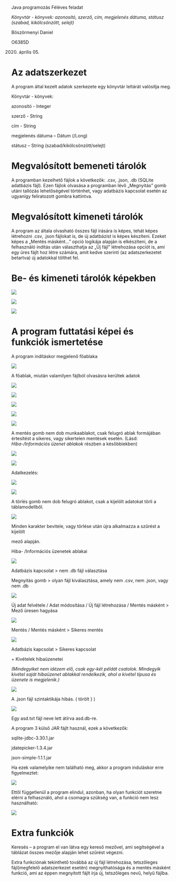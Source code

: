 Java programozás
Féléves feladat


*Könyvtár - könyvek: azonosító, szerző, cím, megjelenés dátuma, státusz (szabad,
kikölcsönzött, selejt)*

Böszörmenyi Daniel

O6385D

2020. április 05.

Az adatszerkezet
================

A program által kezelt adatok szerkezete egy könyvtár leltárát valósítja meg.

Könyvtár - könyvek:

azonosító - Integer

szerző - String

cím - String

megjelenés dátuma – Dátum (/Long)

státusz – String (szabad/kikölcsönzött/selejt)

Megvalósított bemeneti tárolók
==============================

A programban kezelhető fájlok a következők: .csv, .json, .db (SQLite adatbázis
fájl). Ezen fájlok olvasása a programban lévő „Megnyitás” gomb utáni tallózás
lehetőségével történhet, vagy adatbázis kapcsolat esetén az ugyanígy
feliratozott gombra kattintva.

Megvalósított kimeneti tárolók
==============================

A program az általa olvasható összes fájl írására is képes, tehát képes
létrehozni .csv, .json fájlokat is, de új adatbázist is képes készíteni. Ezeket
képes a „Mentés másként…” opció logikája alapján is elkészíteni, de a
felhasználó indítás után választhatja az „Új fájl” létrehozása opciót is, ami
egy üres fájlt hoz létre számára, amit kedve szerinti (az adatszerkezetet
betartva) új adatokkal tölthet fel.

Be- és kimeneti tárolók képekben
================================

![](media/7a59df6fbf7e3f4af19e5ae9a9e27a67.png)

![](media/26530c3c85611cfdb9ba0d9e1f69ea78.png)

![](media/36c2fb811f49daa2f4a9f8f98c58115a.png)

 A program futtatási képei és funkciók ismertetése
==================================================

A program indításkor megjelenő főablaka

![](media/1ece1b02fa1c60247907112fa00a5392.png)

A főablak, miután valamilyen fájlból olvasásra kerültek adatok

![](media/789e66967b494fd0501d4e30ec2f4723.png)

![](media/f3e6330f237c5c3f294ed47ffaf7f2b5.png)

![](media/b00488864e5bb15046b267b40e002404.png)

![](media/376a9249d9d3db785d730fa5b4cb3898.png)

![](media/2fe69ce51eca53bc0639942ca78d5d25.png)

A mentés gomb nem dob munkaablakot, csak felugró ablak formájában értesítést a
sikeres, vagy sikertelen mentések esetén. (Lásd: *Hiba-/Információs üzenet
ablakok* részben a későbbiekben)

![](media/2c3a6e319e4541d0c649c499a763d2a3.png)

![](media/1e94540baf7833959657e0fb39b9d5c7.png)

Adatkezelés:

![](media/d324122b86535346fe51ae97d404add7.png)

![](media/91f2150e1266993290856368b0264662.png)

A törlés gomb nem dob felugró ablakot, csak a kijelölt adatokat törli a
táblamodellből.

![](media/8ba8cce76b6c9723fa7c0a60cdb53218.png)

Minden karakter bevitele, vagy törlése után újra alkalmazza a szűrést a kijelölt

mező alapján.

Hiba- /Információs üzenetek ablakai

![](media/65c1350625028421bf6e6e7409d6dfe6.png)

Adatbázis kapcsolat \> nem .db fájl választása

Megnyitás gomb \> olyan fájl kiválasztása, amely nem .csv, nem .json, vagy nem
.db

![](media/a132cd61b69a4bff6e232d7e616896c1.png)

Új adat felvétele / Adat módosítása / Új fájl létrehozása / Mentés másként \>
Mező üresen hagyása

![](media/3ee37313a8568cfd941a9f57876b70e5.png)

Mentés / Mentés másként \> Sikeres mentés

![](media/520bb35de703e28a130acaae7af78093.png)

Adatbázis kapcsolat \> Sikeres kapcsolat

\+ Kivételek hibaüzenetei

*(Mindegyiket nem idézem elő, csak egy-két példát csatolok. Mindegyik kivétel
saját hibaüzenet ablakkal rendelkezik, ahol a kivétel típusa és üzenete is
megjelenik.)*

![](media/4024acddc1ac8306d6248f18d43094a9.png)

A .json fájl szintaktikája hibás. ( törölt } )

![](media/85f00e944bc826c20ecba99c19f92b97.png)

Egy asd.txt fájl neve lett átírva asd.db-re.

A program 3 külső JAR fájlt használ, ezek a következők:

sqlite-jdbc-3.30.1.jar

jdatepicker-1.3.4.jar

json-simple-1.1.1.jar

Ha ezek valamelyike nem található meg, akkor a program induláskor erre
figyelmeztet:

![](media/79a5c7e0a259be8fedc3b8eca4da7045.png)

Ettől függetlenül a program elindul, azonban, ha olyan funkciót szeretne elérni
a felhasználó, ahol a csomagra szükség van, a funkció nem lesz használható:

![](media/d0655372ea96501898de578982f465e1.png)

Extra funkciók
==============

Keresés – a program el van látva egy kereső mezővel, ami segítségével a táblázat
összes mezője alapján lehet szűrést végezni.

Extra funkciónak tekinthető továbbá az új fájl létrehozása, tetszőleges
fájl(megfelelő adatszerkezet esetén) megnyithatósága és a mentés másként
funkció, ami az éppen megnyitott fájlt írja új, tetszőleges nevű, helyű fájlba.
